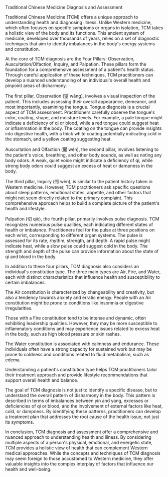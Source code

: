 Traditional Chinese Medicine Diagnosis and Assessment

Traditional Chinese Medicine (TCM) offers a unique approach to understanding health and diagnosing illness. Unlike Western medicine, which often focuses on specific symptoms or organs in isolation, TCM takes a holistic view of the body and its functions. This ancient system of medicine, developed over thousands of years, relies on a set of diagnostic techniques that aim to identify imbalances in the body's energy systems and constitution.

At the core of TCM diagnosis are the Four Pillars: Observation, Auscultation/Olfaction, Inquiry, and Palpation. These pillars form the foundation for a comprehensive assessment of a patient's health status. Through careful application of these techniques, TCM practitioners can develop a nuanced understanding of an individual's overall health and pinpoint areas of disharmony.

The first pillar, Observation (望 wàng), involves a visual inspection of the patient. This includes assessing their overall appearance, demeanor, and most importantly, examining the tongue. Tongue diagnosis is a crucial aspect of TCM assessment. Practitioners carefully observe the tongue's color, coating, shape, and moisture levels. For example, a pale tongue might indicate a deficiency of qi or blood, while a red tongue could suggest heat or inflammation in the body. The coating on the tongue can provide insights into digestive health, with a thick white coating potentially indicating cold in the stomach, and a yellow coating suggesting heat.

Auscultation and Olfaction (聞 wén), the second pillar, involves listening to the patient's voice, breathing, and other body sounds, as well as noting any body odors. A weak, quiet voice might indicate a deficiency of qi, while strong body odors could suggest an excess of heat or dampness in the body.

The third pillar, Inquiry (問 wèn), is similar to the patient history taken in Western medicine. However, TCM practitioners ask specific questions about sleep patterns, emotional states, appetite, and other factors that might not seem directly related to the primary complaint. This comprehensive approach helps to build a complete picture of the patient's health and lifestyle.

Palpation (切 qiè), the fourth pillar, primarily involves pulse diagnosis. TCM recognizes numerous pulse qualities, each indicating different states of health or imbalance. Practitioners feel for the pulse at three positions on each wrist, corresponding to different organ systems. The pulse is assessed for its rate, rhythm, strength, and depth. A rapid pulse might indicate heat, while a slow pulse could suggest cold in the body. The strength and depth of the pulse can provide information about the state of qi and blood in the body.

In addition to these four pillars, TCM diagnosis also considers an individual's constitution type. The three main types are Air, Fire, and Water, each with distinct characteristics that influence health and susceptibility to certain imbalances. 

The Air constitution is characterized by changeability and creativity, but also a tendency towards anxiety and erratic energy. People with an Air constitution might be prone to conditions like insomnia or digestive irregularities.

Those with a Fire constitution tend to be intense and dynamic, often exhibiting leadership qualities. However, they may be more susceptible to inflammatory conditions and may experience issues related to excess heat in the body, such as high blood pressure or skin rashes.

The Water constitution is associated with calmness and endurance. These individuals often have a strong capacity for sustained work but may be prone to coldness and conditions related to fluid metabolism, such as edema.

Understanding a patient's constitution type helps TCM practitioners tailor their treatment approach and provide lifestyle recommendations that support overall health and balance.

The goal of TCM diagnosis is not just to identify a specific disease, but to understand the overall pattern of disharmony in the body. This pattern is described in terms of imbalances between yin and yang, excesses or deficiencies of qi or blood, and the involvement of external factors like heat, cold, or dampness. By identifying these patterns, practitioners can develop a treatment plan that addresses the root cause of the health issue, not just its symptoms.

In conclusion, TCM diagnosis and assessment offer a comprehensive and nuanced approach to understanding health and illness. By considering multiple aspects of a person's physical, emotional, and energetic state, TCM provides a holistic view of health that can complement Western medical approaches. While the concepts and techniques of TCM diagnosis may seem foreign to those accustomed to Western medicine, they offer valuable insights into the complex interplay of factors that influence our health and well-being.
